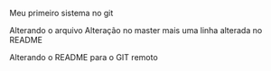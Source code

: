 Meu primeiro sistema no git

Alterando o arquivo
Alteração no master
mais uma linha alterada no README

Alterando o README para o GIT remoto